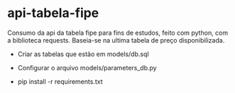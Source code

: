 # api-tabela-fipe

Consumo da api da tabela fipe para fins de estudos, feito com python, com a biblioteca requests.
Baseia-se na ultima tabela de preço disponibilizada.

- Criar as tabelas que estão em models/db.sql

- Configurar o arquivo models/parameters_db.py

- pip install -r requirements.txt

